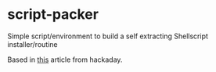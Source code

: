 # script-packer
Simple script/environment to build a self extracting Shellscript installer/routine


Based in [this](https://hackaday.com/2021/04/09/linux-fu-shell-script-file-embedding/) article from hackaday.
